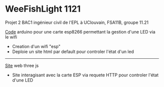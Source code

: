 # WeeFishLight 1121
Projet 2 BAC1 ingénieur civil de l'EPL à UClouvain, FSA11B, groupe 11.21

[Code](esp) arduino pour une carte esp8266 permettant la gestion d'une LED via le wifi
  * Creation d'un wifi "esp"
  * Deploie un site html par default pour controler l'état d'un led
----------------------------------------------------------------------
[Site](web/wefishlight) web three js 
  * Site interagisant avec la carte ESP via requete HTTP pour controler l'état d'une LED
 



